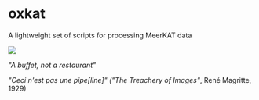 # oxkat
A lightweight set of scripts for processing MeerKAT data

![](https://i.imgur.com/tmukMGk.jpg)

_"A buffet, not a restaurant"_

_"Ceci n'est pas une pipe[line]" ("The Treachery of Images"_, René Magritte, 1929)
